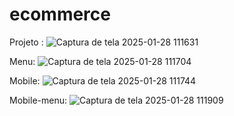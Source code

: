 # ecommerce
Projeto :
![Captura de tela 2025-01-28 111631](https://github.com/user-attachments/assets/61623781-1fd8-4d5c-8ce8-6112c2418534)

Menu:
![Captura de tela 2025-01-28 111704](https://github.com/user-attachments/assets/cdd08727-ab4f-48bd-aa4c-97bca935a374)

Mobile:
![Captura de tela 2025-01-28 111744](https://github.com/user-attachments/assets/ff4380fc-c19f-4ec0-859a-2f584cea3ff6)

Mobile-menu:
![Captura de tela 2025-01-28 111909](https://github.com/user-attachments/assets/b4cb7a32-bf84-4015-9515-8e7068bf566a)

